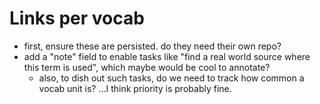 # Links per vocab

- first, ensure these are persisted. do they need their own repo?
- add a "note" field to enable tasks like "find a real world source where this term is used", which maybe would be cool to annotate?
    - also, to dish out such tasks, do we need to track how common a vocab unit is? ...I think priority is probably fine.